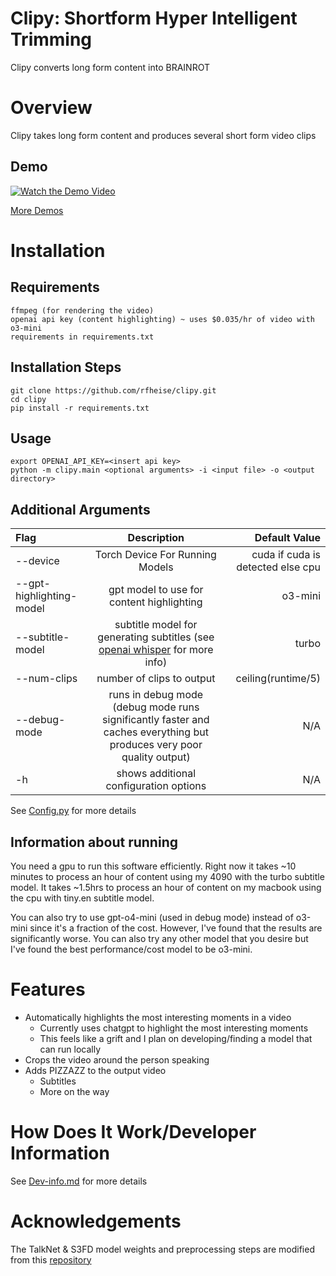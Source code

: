 # Clipy: Shortform Hyper Intelligent Trimming
Clipy converts long form content into BRAINROT

# Overview

Clipy takes long form content and produces several short form video clips

## Demo 

[![Watch the Demo Video](https://api.habits.heise.ai/media/other/video3.jpg)](https://www.youtube.com/watch?v=nlpSfOkrqXM)

[More Demos](https://www.youtube.com/channel/UCX7QM2FDjp6vTTGdy27wv4Q)



# Installation 

## Requirements

```
ffmpeg (for rendering the video)
openai api key (content highlighting) ~ uses $0.035/hr of video with o3-mini
requirements in requirements.txt
```
 
## Installation Steps

```
git clone https://github.com/rfheise/clipy.git
cd clipy
pip install -r requirements.txt
```

## Usage 


```
export OPENAI_API_KEY=<insert api key>
python -m clipy.main <optional arguments> -i <input file> -o <output directory>
```



## Additional Arguments


| Flag | Description | Default Value |
| :----------- | :------------: | ------------: |
| --device <device>     | Torch Device For Running Models        | cuda if cuda is detected else cpu      |
| --gpt-highlighting-model <model>      | gpt model to use for content highlighting         | o3-mini        |
| --subtitle-model <model>     | subtitle model for generating subtitles (see [openai whisper](https://github.com/openai/whisper) for more info)       | turbo        |
| --num-clips <number> | number of clips to output | ceiling(runtime/5) |
| --debug-mode | runs in debug mode (debug mode runs significantly faster and caches everything but produces very poor quality output) | N/A |
| -h | shows additional configuration options | N/A |

See [Config.py](clipy/Utilities/Config/Config.py) for more details

## Information about running

You need a gpu to run this software efficiently. Right now it takes ~10 minutes to process an hour of content using my 4090 with the turbo subtitle model. It takes ~1.5hrs to process an hour of content on my macbook using the cpu with tiny.en subtitle model. 

You can also try to use gpt-o4-mini (used in debug mode) instead of o3-mini since it's a fraction of the cost. However, I've found that the results are significantly worse. You can also try any other model that you desire but I've found the best performance/cost model to be o3-mini.

# Features
* Automatically highlights the most interesting moments in a video
    * Currently uses chatgpt to highlight the most interesting moments
    * This feels like a grift and I plan on developing/finding a model that can run locally
* Crops the video around the person speaking
* Adds PIZZAZZ to the output video 
    * Subtitles
    * More on the way

# How Does It Work/Developer Information
See [Dev-info.md](Dev-info.md) for more details

# Acknowledgements  
The TalkNet & S3FD model weights and preprocessing steps are modified from this [repository](https://github.com/TaoRuijie/TalkNet-ASD)


